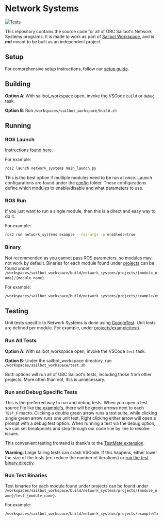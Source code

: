 # Network Systems

[![Tests](https://github.com/UBCSailbot/network_systems/actions/workflows/tests.yml/badge.svg)](https://github.com/UBCSailbot/network_systems/actions/workflows/tests.yml)

This repository contains the source code for all of UBC Sailbot's Network Systems programs. It is made to work as part
of [Sailbot Workspace](https://github.com/UBCSailbot/sailbot_workspace), and is **_not_** meant to be built as an
independent project.

## Setup

For comprehensive setup instructions, follow our [setup guide](https://ubcsailbot.github.io/sailbot_workspace/main/current/sailbot_workspace/setup/).

## Building

**Option A**: With sailbot_workspace open, invoke the VSCode `build` or `debug` task.

**Option B**: Run `/workspaces/sailbot_workspace/build.sh`

## Running

### ROS Launch

[Instructions found here.](https://ubcsailbot.github.io/sailbot_workspace/main/current/sailbot_workspace/launch_files/)

For example:

```bash
ros2 launch network_systems main_launch.py
```

This is the best option if multiple modules need to be run at once. Launch configurations are found under the
[config](config/) folder. These configurations define which modules to enable/disable and what parameters to use.

### ROS Run

If you just want to run a single module, then this is a direct and easy way to do it.

For example:

```bash
ros2 run network_systems example --ros-args -p enabled:=true
```

### Binary

Not recommended as you cannot pass ROS parameters, so modules may not work by default. Binaries for each module found
under [projects](projects/) can be found under
`/workspaces/sailbot_workspace/build/network_systems/projects/{module_name}/{module_name}`.

For example:

```bash
/workspaces/sailbot_workspace/build/network_systems/projects/example/example
```

## Testing

Unit tests specific to Network Systems is done using [GoogleTest](https://github.com/google/googletest). Unit tests
are defined per module. For example, under [projects/example/test/](projects/example/test/test_cached_fib.cpp).

### Run All Tests

**Option A**: With sailbot_workspace open, invoke the VSCode `test` task.

**Option B**: Under the sailbot_workspace directory, run `/workspaces/sailbot_workspace/test.sh`

Both options will run all of UBC Sailbot's tests, including those from other projects. More often than not, this is
unnecessary.

### Run and Debug Specific Tests

This is the preferred way to run and debug tests. When you open a test source file like
[the example's](projects/example/test/test_cached_fib.cpp), there will be green arrows next to each `TEST_F` macro.
Clicking a double green arrow runs a test suite, while clicking single green arrow runs one unit test. Right clicking
either arrow will open a prompt with a debug test option. When running a test via the debug option, we can set
breakpoints and step through our code line by line to resolve issues.

This convenient testing frontend is thank's to the
[TestMate extension](https://marketplace.visualstudio.com/items?itemName=matepek.vscode-catch2-test-adapter).

**Warning**: Large failing tests can crash VSCode. If this happens, either lower the size of the tests (ex. reduce
the number of iterations) or [run the test binary directly](#run-test-binaries).

### Run Test Binaries

Test binaries for each module found under projects can be found under
`/workspaces/sailbot_workspace/build/network_systems/projects/{module_name}/test_{module_name}`.

For example:

```bash
/workspaces/sailbot_workspace/build/network_systems/projects/example/test_example
```
